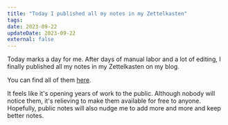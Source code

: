 ```yaml
---
title: "Today I published all my notes in my Zettelkasten"
tags:
date: 2023-09-22
updateDate: 2023-09-22
external: false
---
```


Today marks a day for me. After days of manual labor and a lot of editing, I finally published all my notes in my Zettelkasten on my blog.

You can find all of them [here](/notes/).

It feels like it's opening years of work to the public. Although nobody will notice them, it's relieving to make them available for free to anyone. Hopefully, public notes will also nudge me to add more and more and keep better notes.
